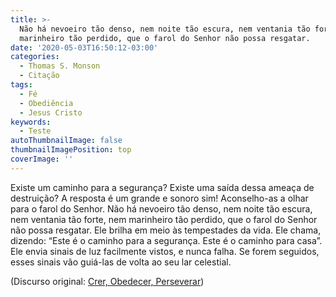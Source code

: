 ```yaml
---
title: >-
  Não há nevoeiro tão denso, nem noite tão escura, nem ventania tão forte, nem
  marinheiro tão perdido, que o farol do Senhor não possa resgatar.
date: '2020-05-03T16:50:12-03:00'
categories:
  - Thomas S. Monson
  - Citação
tags:
  - Fé
  - Obediência
  - Jesus Cristo
keywords:
  - Teste
autoThumbnailImage: false
thumbnailImagePosition: top
coverImage: ''
---
```

Existe um caminho para a segurança? Existe uma saída dessa ameaça de destruição? A resposta é um grande e sonoro sim! Aconselho-as a olhar para o farol do Senhor. Não há nevoeiro tão denso, nem noite tão escura, nem ventania tão forte, nem marinheiro tão perdido, que o farol do Senhor não possa resgatar. Ele brilha em meio às tempestades da vida. Ele chama, dizendo: “Este é o caminho para a segurança. Este é o caminho para casa”. Ele envia sinais de luz facilmente vistos, e nunca falha. Se forem seguidos, esses sinais vão guiá-las de volta ao seu lar celestial.

(Discurso original: [Crer, Obedecer, Perseverar](https://www.churchofjesuschrist.org/study/general-conference/2012/04/believe-obey-endure?lang=por))
